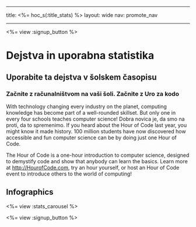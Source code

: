 * * *

title: <%= hoc_s(:title_stats) %> layout: wide nav: promote_nav

* * *

<a id="blurb"></a>

<%= view :signup_button %>

# Dejstva in uporabna statistika

## Uporabite ta dejstva v šolskem časopisu

### Začnite z računalništvom na vaši šoli. Začnite z Uro za kodo

With technology changing every industry on the planet, computing knowledge has become part of a well-rounded skillset. But only one in every four schools teaches computer science! Dobra novica je, da smo na proti, da to spremenimo. If you heard about the Hour of Code last year, you might know it made history. 100 million students have now discovered how accessible and fun computer science can be by doing just one Hour of Code.

The Hour of Code is a one-hour introduction to computer science, designed to demystify code and show that anybody can learn the basics. Learn more at <http://HourofCode.com>, try an hour yourself, or host an Hour of Code event to introduce others to the world of computing!

<a id="infographics"></a>

## Infographics

<%= view :stats_carousel %>

<%= view :signup_button %>
